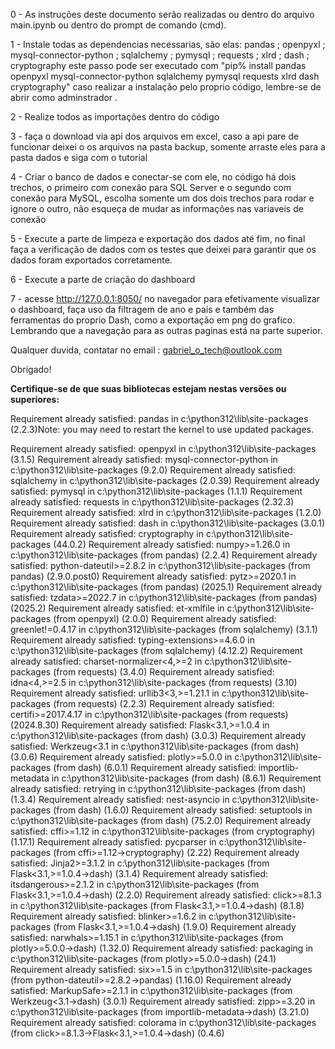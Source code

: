 0 - As instruções deste documento serão realizadas ou dentro do arquivo main.ipynb ou dentro do prompt de comando (cmd).

1 - Instale todas as dependencias necessarias, são elas: pandas ; openpyxl ; mysql-connector-python ; sqlalchemy ; pymysql ; requests ; xlrd ; dash ; cryptography
este passo pode ser executado com "pip% install pandas openpyxl mysql-connector-python sqlalchemy pymysql requests xlrd dash cryptography" caso realizar a instalação pelo proprio código, lembre-se de abrir como adminstrador .

2 - Realize todos as importações dentro do código

3 - faça o download via api dos arquivos em excel, caso a api pare de funcionar deixei o os arquivos na pasta backup, somente arraste eles para a pasta dados e siga com o tutorial

4 - Criar o banco de dados e conectar-se com ele, no código há dois trechos, o primeiro com conexão para SQL Server e o segundo com conexão para MySQL, escolha somente um dos dois trechos para rodar e ignore o outro, não esqueça de mudar as informações nas variaveis de conexão

5 - Execute a parte de limpeza e exportação dos dados até fim, no final faça a verificação de dados com os testes que deixei para garantir que os dados foram exportados corretamente.

6 - Execute a parte de criação do dashboard

7 - acesse http://127.0.0.1:8050/ no navegador para efetivamente visualizar o dashboard, faça uso da filtragem de ano e país e também das ferramentas do proprio Dash, como a exportação em png do grafico. Lembrando que a navegação para as outras paginas está na parte superior.

Qualquer duvida, contatar no email : gabriel_o_tech@outlook.com

Obrigado!





<b>Certifique-se de que suas bibliotecas estejam nestas versões ou superiores:</b>

Requirement already satisfied: pandas in c:\python312\lib\site-packages (2.2.3)Note: you may need to restart the kernel to use updated packages.

Requirement already satisfied: openpyxl in c:\python312\lib\site-packages (3.1.5)
Requirement already satisfied: mysql-connector-python in c:\python312\lib\site-packages (9.2.0)
Requirement already satisfied: sqlalchemy in c:\python312\lib\site-packages (2.0.39)
Requirement already satisfied: pymysql in c:\python312\lib\site-packages (1.1.1)
Requirement already satisfied: requests in c:\python312\lib\site-packages (2.32.3)
Requirement already satisfied: xlrd in c:\python312\lib\site-packages (1.2.0)
Requirement already satisfied: dash in c:\python312\lib\site-packages (3.0.1)
Requirement already satisfied: cryptography in c:\python312\lib\site-packages (44.0.2)
Requirement already satisfied: numpy>=1.26.0 in c:\python312\lib\site-packages (from pandas) (2.2.4)
Requirement already satisfied: python-dateutil>=2.8.2 in c:\python312\lib\site-packages (from pandas) (2.9.0.post0)
Requirement already satisfied: pytz>=2020.1 in c:\python312\lib\site-packages (from pandas) (2025.1)
Requirement already satisfied: tzdata>=2022.7 in c:\python312\lib\site-packages (from pandas) (2025.2)
Requirement already satisfied: et-xmlfile in c:\python312\lib\site-packages (from openpyxl) (2.0.0)
Requirement already satisfied: greenlet!=0.4.17 in c:\python312\lib\site-packages (from sqlalchemy) (3.1.1)
Requirement already satisfied: typing-extensions>=4.6.0 in c:\python312\lib\site-packages (from sqlalchemy) (4.12.2)
Requirement already satisfied: charset-normalizer<4,>=2 in c:\python312\lib\site-packages (from requests) (3.4.0)
Requirement already satisfied: idna<4,>=2.5 in c:\python312\lib\site-packages (from requests) (3.10)
Requirement already satisfied: urllib3<3,>=1.21.1 in c:\python312\lib\site-packages (from requests) (2.2.3)
Requirement already satisfied: certifi>=2017.4.17 in c:\python312\lib\site-packages (from requests) (2024.8.30)
Requirement already satisfied: Flask<3.1,>=1.0.4 in c:\python312\lib\site-packages (from dash) (3.0.3)
Requirement already satisfied: Werkzeug<3.1 in c:\python312\lib\site-packages (from dash) (3.0.6)
Requirement already satisfied: plotly>=5.0.0 in c:\python312\lib\site-packages (from dash) (6.0.1)
Requirement already satisfied: importlib-metadata in c:\python312\lib\site-packages (from dash) (8.6.1)
Requirement already satisfied: retrying in c:\python312\lib\site-packages (from dash) (1.3.4)
Requirement already satisfied: nest-asyncio in c:\python312\lib\site-packages (from dash) (1.6.0)
Requirement already satisfied: setuptools in c:\python312\lib\site-packages (from dash) (75.2.0)
Requirement already satisfied: cffi>=1.12 in c:\python312\lib\site-packages (from cryptography) (1.17.1)
Requirement already satisfied: pycparser in c:\python312\lib\site-packages (from cffi>=1.12->cryptography) (2.22)
Requirement already satisfied: Jinja2>=3.1.2 in c:\python312\lib\site-packages (from Flask<3.1,>=1.0.4->dash) (3.1.4)
Requirement already satisfied: itsdangerous>=2.1.2 in c:\python312\lib\site-packages (from Flask<3.1,>=1.0.4->dash) (2.2.0)
Requirement already satisfied: click>=8.1.3 in c:\python312\lib\site-packages (from Flask<3.1,>=1.0.4->dash) (8.1.8)
Requirement already satisfied: blinker>=1.6.2 in c:\python312\lib\site-packages (from Flask<3.1,>=1.0.4->dash) (1.9.0)
Requirement already satisfied: narwhals>=1.15.1 in c:\python312\lib\site-packages (from plotly>=5.0.0->dash) (1.32.0)
Requirement already satisfied: packaging in c:\python312\lib\site-packages (from plotly>=5.0.0->dash) (24.1)
Requirement already satisfied: six>=1.5 in c:\python312\lib\site-packages (from python-dateutil>=2.8.2->pandas) (1.16.0)
Requirement already satisfied: MarkupSafe>=2.1.1 in c:\python312\lib\site-packages (from Werkzeug<3.1->dash) (3.0.1)
Requirement already satisfied: zipp>=3.20 in c:\python312\lib\site-packages (from importlib-metadata->dash) (3.21.0)
Requirement already satisfied: colorama in c:\python312\lib\site-packages (from click>=8.1.3->Flask<3.1,>=1.0.4->dash) (0.4.6)